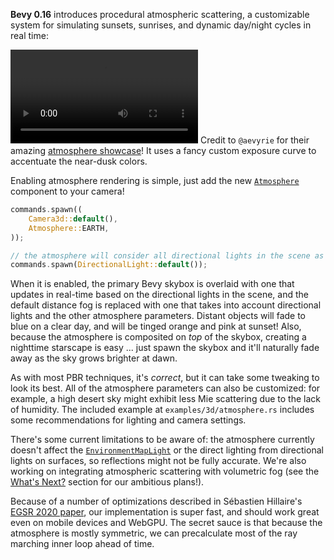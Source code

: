 <!-- Procedural atmospheric scattering -->
<!-- https://github.com/bevyengine/bevy/pull/16314 -->
**Bevy 0.16** introduces procedural atmospheric scattering, a customizable system for simulating sunsets, sunrises, and dynamic day/night cycles in real time:

<video controls loop aria-label="A showcase of simulated sunrises and sunsets made in Bevy"><source src="atmosphere-showcase.mp4" type="video/mp4"/></video>
Credit to `@aevyrie` for their amazing [atmosphere showcase]! It uses a fancy custom exposure curve to accentuate the near-dusk colors.

Enabling atmosphere rendering is simple, just add the new [`Atmosphere`] component to your camera!

```rs
commands.spawn((
    Camera3d::default(),
    Atmosphere::EARTH,
));

// the atmosphere will consider all directional lights in the scene as "suns"
commands.spawn(DirectionalLight::default());
```

When it is enabled, the primary Bevy skybox is overlaid with one that updates in real-time based on the directional lights in the scene, and the default distance fog is replaced with one that takes into account directional lights and the other atmosphere parameters. Distant objects will fade to blue on a clear day, and will be tinged orange and pink at sunset! Also, because the atmosphere is composited on *top* of the skybox, creating a nighttime starscape is easy ... just spawn the skybox and it'll naturally fade away as the sky grows brighter at dawn.

As with most PBR techniques, it's *correct*, but it can take some tweaking to look its best. All of the atmosphere parameters can also be customized: for example, a high desert sky might exhibit less Mie scattering due to the lack of humidity. The included example at `examples/3d/atmosphere.rs` includes some recommendations for lighting and camera settings.

There's some current limitations to be aware of: the atmosphere currently doesn't affect the [`EnvironmentMapLight`] or the direct lighting from directional lights on surfaces, so reflections might not be fully accurate. We're also working on integrating atmospheric scattering with volumetric fog (see the [What's Next?](#what-s-next) section for our ambitious plans!).

Because of a number of optimizations described in Sébastien Hillaire's [EGSR 2020 paper], our implementation is super fast, and should work great even on mobile devices and WebGPU. The secret sauce is that because the atmosphere is mostly symmetric, we can precalculate most of the ray marching inner loop ahead of time.

[atmosphere showcase]: https://github.com/aevyrie/bevy/tree/atmosphere_showcase
[EGSR 2020 paper]: https://sebh.github.io/publications/egsr2020.pdf
[`EnvironmentMapLight`]: https://docs.rs/bevy/0.16/bevy/pbr/environment_map/struct.EnvironmentMapLight.html
[`Atmosphere`]: https://docs.rs/bevy/0.16/bevy/pbr/struct.Atmosphere.html
